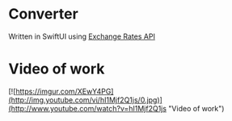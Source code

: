 # Converter
Written in SwiftUI using [Exchange Rates API](https://exchangeratesapi.io/)

# Video of work
[![https://imgur.com/XEwY4PG](http://img.youtube.com/vi/hI1Mjf2Q1js/0.jpg)](http://www.youtube.com/watch?v=hI1Mjf2Q1js "Video of work")




